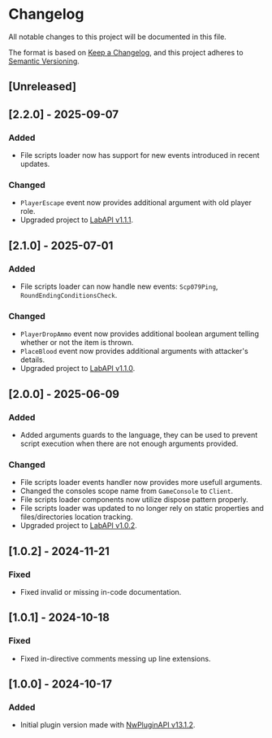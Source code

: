 # Changelog

All notable changes to this project will be documented in this file.

The format is based on [Keep a Changelog](https://keepachangelog.com/en/1.0.0/),
and this project adheres to [Semantic Versioning](https://semver.org/spec/v2.0.0.html).

## [Unreleased]

## [2.2.0] - 2025-09-07

### Added

- File scripts loader now has support for new events introduced in recent updates.

### Changed

- `PlayerEscape` event now provides additional argument with old player role.
- Upgraded project to [LabAPI v1.1.1](https://github.com/northwood-studios/LabAPI/releases/tag/1.1.1).

## [2.1.0] - 2025-07-01

### Added

- File scripts loader can now handle new events: `Scp079Ping`, `RoundEndingConditionsCheck`.

### Changed

- `PlayerDropAmmo` event now provides additional boolean argument telling whether or not the item is thrown.
- `PlaceBlood` event now provides additional arguments with attacker's details.
- Upgraded project to [LabAPI v1.1.0](https://github.com/northwood-studios/LabAPI/releases/tag/1.1.0).

## [2.0.0] - 2025-06-09

### Added

- Added arguments guards to the language, they can be used to prevent script execution when there are not enough arguments provided.

### Changed

- File scripts loader events handler now provides more usefull arguments.
- Changed the consoles scope name from `GameConsole` to `Client`.
- File scripts loader components now utilize dispose pattern properly.
- File scripts loader was updated to no longer rely on static properties and files/directories location tracking.
- Upgraded project to [LabAPI v1.0.2](https://github.com/northwood-studios/LabAPI/releases/tag/1.0.2).

## [1.0.2] - 2024-11-21

### Fixed

- Fixed invalid or missing in-code documentation.

## [1.0.1] - 2024-10-18

### Fixed

- Fixed in-directive comments messing up line extensions.

## [1.0.0] - 2024-10-17

### Added

- Initial plugin version made with [NwPluginAPI v13.1.2](https://github.com/northwood-studios/NwPluginAPI/releases/tag/13.1.2).
